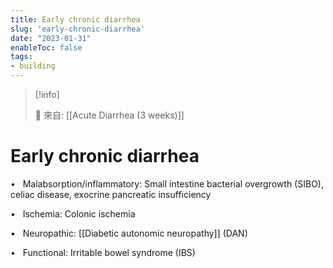 ```yaml
---
title: Early chronic diarrhea
slug: 'early-chronic-diarrhea'
date: "2023-01-31"
enableToc: false
tags:
- building
---
```


> [!info]
>
> 🌱 來自: [[Acute Diarrhea (3 weeks)]]

# Early chronic diarrhea

•   Malabsorption/inflammatory: Small intestine bacterial overgrowth (SIBO), celiac disease, exocrine pancreatic insufficiency

•   Ischemia: Colonic ischemia

•   Neuropathic: [[Diabetic autonomic neuropathy]] (DAN)

•   Functional: Irritable bowel syndrome (IBS)
